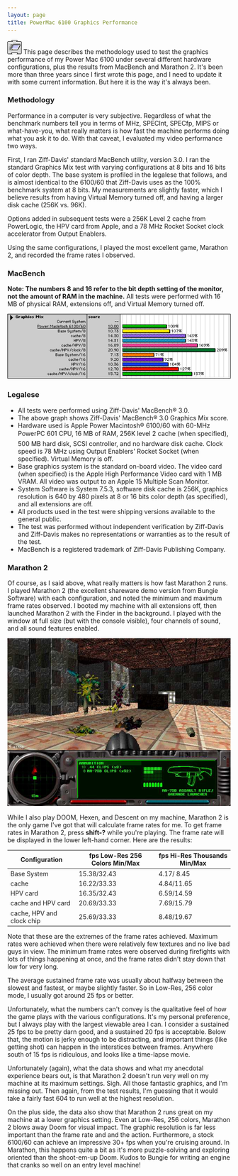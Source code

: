 ```yaml
---
layout: page
title: PowerMac 6100 Graphics Performance
---
```


![Logo](/mac/powermac6100/img/07graphics.gif) This page describes the methodology used to test the graphics performance of my Power Mac 6100 under several different hardware configurations, plus the results from MacBench and Marathon 2. It's been more than three years since I first wrote this page, and I need to update it with some current information. But here it is the way it's always been.

### Methodology

Performance in a computer is very subjective. Regardless of what the benchmark numbers tell you in terms of MHz, SPECInt, SPECfp, MIPS or what-have-you, what really matters is how fast the machine performs doing what you ask it to do. With that caveat, I evaluated my video performance two ways.

First, I ran Ziff-Davis' standard MacBench utility, version 3.0. I ran the standard Graphics Mix test with varying configurations at 8 bits and 16 bits of color depth. The base system is profiled in the legalese that follows, and is almost identical to the 6100/60 that Ziff-Davis uses as the 100% benchmark system at 8 bits. My measurements are slightly faster, which I believe results from having Virtual Memory turned off, and having a larger disk cache (256K vs. 96K).

Options added in subsequent tests were a 256K Level 2 cache from PowerLogic, the HPV card from Apple, and a 78 MHz Rocket Socket clock accelerator from Output Enablers.

Using the same configurations, I played the most excellent game, Marathon 2, and recorded the frame rates I observed.

### MacBench

**Note: The numbers 8 and 16 refer to the bit depth setting of the monitor, not the amount of RAM in the machine.** All tests were performed with 16 MB of physical RAM, extensions off, and Virtual Memory turned off.

![benchmarks](/mac/powermac6100/img/benchmarks.gif)

### Legalese

* All tests were performed using Ziff-Davis' MacBench® 3.0.
* The above graph shows Ziff-Davis' MacBench® 3.0 Graphics Mix score.
* Hardware used is Apple Power Macintosh® 6100/60 with 60-MHz PowerPC 601 CPU, 16 MB of RAM, 256K level 2 cache (when specified), 500 MB hard disk, SCSI controller, and no hardware disk cache. Clock speed is 78 MHz using Output Enablers' Rocket Socket (when specified). Virtual Memory is off.
* Base graphics system is the standard on-board video. The video card (when specified) is the Apple High Performance Video card with 1 MB VRAM. All video was output to an Apple 15 Multiple Scan Monitor.
* System Software is System 7.5.3, software disk cache is 256K, graphics resolution is 640 by 480 pixels at 8 or 16 bits color depth (as specified), and all extensions are off.
* All products used in the test were shipping versions available to the general public.
* The test was performed without independent verification by Ziff-Davis and Ziff-Davis makes no representations or warranties as to the result of the test.
* MacBench is a registered trademark of Ziff-Davis Publishing Company. 

### Marathon 2

Of course, as I said above, what really matters is how fast Marathon 2 runs. I played Marathon 2 (the excellent shareware demo version from Bungie Software) with each configuration, and noted the minimum and maximum frame rates observed. I booted my machine with all extensions off, then launched Marathon 2 with the Finder in the background. I played with the window at full size (but with the console visible), four channels of sound, and all sound features enabled.

![M2](/mac/powermac6100/img/M2hires.jpg)

While I also play DOOM, Hexen, and Descent on my machine, Marathon 2 is the only game I've got that will calculate frame rates for me. To get frame rates in Marathon 2, press **shift-?** while you're playing. The frame rate will be displayed in the lower left-hand corner. Here are the results:

Configuration | fps Low-Res 256 Colors Min/Max | fps Hi-Res Thousands Min/Max
------------- | ------------------------------ | ----------------------------
Base System | 15.38/32.43 | 4.17/ 8.45
cache | 16.22/33.33 | 4.84/11.65
HPV card | 16.35/32.43 | 6.59/14.59
cache and HPV card | 20.69/33.33 | 7.69/15.79
cache, HPV and clock chip | 25.69/33.33 | 8.48/19.67

 Note that these are the extremes of the frame rates achieved. Maximum rates were achieved when there were relatively few textures and no live bad guys in view. The minimum frame rates were observed during firefights with lots of things happening at once, and the frame rates didn't stay down that low for very long.

The average sustained frame rate was usually about halfway between the slowest and fastest, or maybe slightly faster. So in Low-Res, 256 color mode, I usually got around 25 fps or better.

Unfortunately, what the numbers can't convey is the qualitative feel of how the game plays with the various configurations. It's my personal preference, but I always play with the largest viewable area I can. I consider a sustained 25 fps to be pretty darn good, and a sustained 20 fps is acceptable. Below that, the motion is jerky enough to be distracting, and important things (like getting shot) can happen in the interstices between frames. Anywhere south of 15 fps is ridiculous, and looks like a time-lapse movie.

Unfortunately (again), what the data shows and what my anecdotal experience bears out, is that Marathon 2 doesn't run very well on my machine at its maximum settings. Sigh. All those fantastic graphics, and I'm missing out. Then again, from the test results, I'm guessing that it would take a fairly fast 604 to run well at the highest resolution.

On the plus side, the data also show that Marathon 2 runs great on my machine at a lower graphics setting. Even at Low-Res, 256 colors, Marathon 2 blows away Doom for visual impact. The graphic resolution is far less important than the frame rate and and the action. Furthermore, a stock 6100/60 can achieve an impressive 30+ fps when you're cruising around. In Marathon, this happens quite a bit as it's more puzzle-solving and exploring oriented than the shoot-em-up Doom. Kudos to Bungie for writing an engine that cranks so well on an entry level machine!


